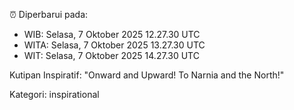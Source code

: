 ⏰ Diperbarui pada:
- WIB: Selasa, 7 Oktober 2025 12.27.30 UTC
- WITA: Selasa, 7 Oktober 2025 13.27.30 UTC
- WIT: Selasa, 7 Oktober 2025 14.27.30 UTC

Kutipan Inspiratif:
"Onward and Upward!  To Narnia and the North!"


Kategori: inspirational

